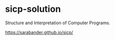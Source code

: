 # sicp-solution

Structure and Interpretation of Computer Programs.

https://sarabander.github.io/sicp/

